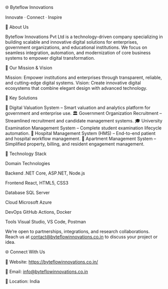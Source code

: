 🌐 Byteflow Innovations

Innovate · Connect · Inspire

🚀 About Us

Byteflow Innovations Pvt Ltd is a technology-driven company specializing in building scalable and innovative digital solutions for enterprises, government organizations, and educational institutions.
We focus on seamless integration, automation, and modernization of core business systems to empower digital transformation.

🚀 Our Mission & Vision

Mission: Empower institutions and enterprises through transparent, reliable, and cutting-edge digital systems.
Vision: Create innovative digital ecosystems that combine elegant design with advanced technology.

🧠 Key Solutions

💼 Digital Valuation System – Smart valuation and analytics platform for government and enterprise use.
🏛️ Government Organization Recruitment – Streamlined recruitment and candidate management systems.
🎓 University Examination Management System – Complete student examination lifecycle automation.
🏥 Hospital Management System (HMS) – End-to-end patient and hospital workflow management.
🏢 Apartment Management System – Simplified property, billing, and resident engagement management.

🧩 Technology Stack

Domain	Technologies

Backend	.NET Core, ASP.NET, Node.js

Frontend	React, HTML5, CSS3

Database	SQL Server

Cloud	Microsoft Azure

DevOps	GitHub Actions, Docker

Tools	Visual Studio, VS Code, Postman


We’re open to partnerships, integrations, and research collaborations.
Reach us at contact@byteflowinnovations.co.in to discuss your project or idea.

🌐 Connect With Us



🔗 Website: https://byteflowinnovations.co.in/

📧 Email: info@byteflowinnovations.co.in

📍 Location: India
